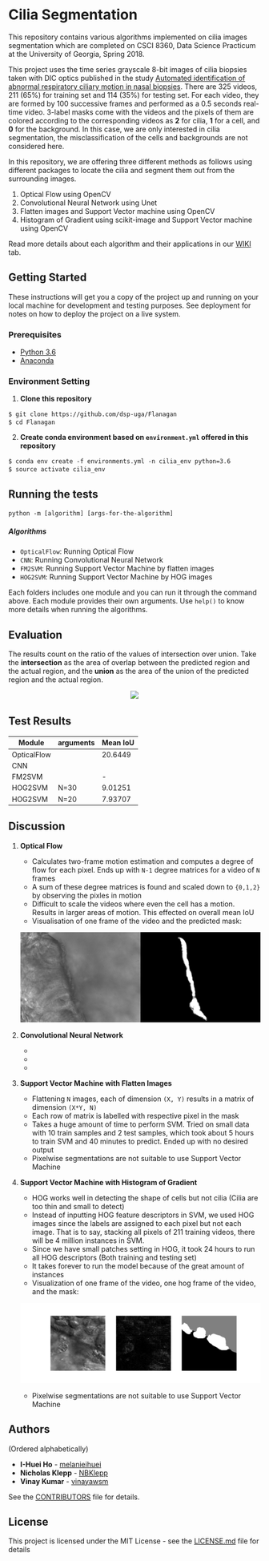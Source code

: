 # Cilia Segmentation

This repository contains various algorithms implemented on cilia images segmentation which are completed on CSCI 8360, Data Science Practicum at the University of Georgia, Spring 2018.

This project uses the time series grayscale 8-bit images of cilia biopsies taken with DIC optics published in the study [Automated identification of abnormal respiratory ciliary motion in nasal biopsies](http://stm.sciencemag.org/content/7/299/299ra124). There are 325 videos, 211 (65%) for training set and 114 (35%) for testing set. For each video, they are formed by 100 successive frames and performed as a 0.5 seconds real-time video. 3-label masks come with the videos and the pixels of them are colored according to the corresponding videos as **2** for cilia, **1** for a cell, and **0** for the background. In this case, we are only interested in cilia segmentation, the misclassification of the cells and backgrounds are not considered here.

In this repository, we are offering three different methods as follows using different packages to locate the cilia and segment them out from the surrounding images.

1. Optical Flow using OpenCV
2. Convolutional Neural Network using Unet
3. Flatten images and Support Vector machine using OpenCV
4. Histogram of Gradient using scikit-image and Support Vector machine using OpenCV

Read more details about each algorithm and their applications in our [WIKI](https://github.com/dsp-uga/Flanagan/wiki) tab.


## Getting Started

These instructions will get you a copy of the project up and running on your local machine for development and testing purposes. See deployment for notes on how to deploy the project on a live system.

### Prerequisites

- [Python 3.6](https://www.python.org/downloads/release/python-360/)
- [Anaconda](https://www.anaconda.com/)

### Environment Setting

  1. **Clone this repository**
  ```
  $ git clone https://github.com/dsp-uga/Flanagan
  $ cd Flanagan
  ```

  2. **Create conda environment based on `environment.yml` offered in this repository**
  ```
  $ conda env create -f environments.yml -n cilia_env python=3.6
  $ source activate cilia_env
  ```

## Running the tests

```
python -m [algorithm] [args-for-the-algorithm]
```

##### Algorithms

  - `OpticalFlow`: Running Optical Flow
  - `CNN`: Running Convolutional Neural Network
  - `FM2SVM`: Running Support Vector Machine by flatten images
  - `HOG2SVM`: Running Support Vector Machine by HOG images

Each folders includes one module and you can run it through the command above. Each module provides their own arguments. Use `help()` to know more details when running the algorithms.


## Evaluation

The results count on the ratio of the values of intersection over union. Take the **intersection** as the area of overlap between the predicted region and the actual region, and the **union** as the area of the union of the predicted region and the actual region.

<p align = "center">
<img src = "https://www.pyimagesearch.com/wp-content/uploads/2016/09/iou_equation.png" width = 250>
</p>

## Test Results


| Module    | arguments             | Mean IoU     |
|-----------|-----------------------|--------------|
|OpticalFlow|                       | 20.6449      |
|CNN        |
|FM2SVM     |                       | -            |
|HOG2SVM    |N=30                   | 9.01251      |
|HOG2SVM    |N=20                   | 7.93707      |


## Discussion

  1. **Optical Flow**

      - Calculates two-frame motion estimation and computes a degree of flow for each pixel. Ends up with `N-1` degree matrices for a video of `N` frames
      - A sum of these degree matrices is found and scaled down to `{0,1,2}` by observing the pixles in motion
      - Difficult to scale the videos where even the cell has a motion. Results in larger areas of motion. This effected on overall mean IoU
      - Visualisation of one frame of the video and the predicted mask:

      <p align = "center">
      <img src = "img/opticalflow.png" >
      </p>

  2. **Convolutional Neural Network**

      -
      -
      -

  3. **Support Vector Machine with Flatten Images**

      - Flattening `N` images, each of dimension `(X, Y)` results in a matrix of dimension `(X*Y, N)`
      - Each row of matrix is labelled with respective pixel in the mask
      - Takes a huge amount of time to perform SVM. Tried on small data with 10 train samples and 2 test samples, which took about 5 hours to train SVM and 40 minutes to predict. Ended up with no desired output
      - Pixelwise segmentations are not suitable to use Support Vector Machine

  4. **Support Vector Machine with Histogram of Gradient**

      - HOG works well in detecting the shape of cells but not cilia (Cilia are too thin and small to detect)
      - Instead of inputting HOG feature descriptors in SVM, we used HOG images since the labels are assigned to each pixel but not each image. That is to say, stacking all pixels of 211 training videos, there will be 4 million instances in SVM.
      - Since we have small patches setting in HOG, it took 24 hours to run all HOG descriptors (Both training and testing set)
      - It takes forever to run the model because of the great amount of instances
      - Visualization of one frame of the video, one hog frame of the video, and the mask:

      <p align = "center">
      <img src = "img/hog2svm_visualization.png" width = >
      </p>

      - Pixelwise segmentations are not suitable to use Support Vector Machine

## Authors
(Ordered alphabetically)

- **I-Huei Ho** - [melanieihuei](https://github.com/melanieihuei)
- **Nicholas Klepp** - [NBKlepp](https://github.com/NBKlepp)
- **Vinay Kumar** - [vinayawsm](https://github.com/vinayawsm)

See the [CONTRIBUTORS](CONTRIBUTORS.md) file for details.

## License

This project is licensed under the MIT License - see the [LICENSE.md](LICENSE.md) file for details
